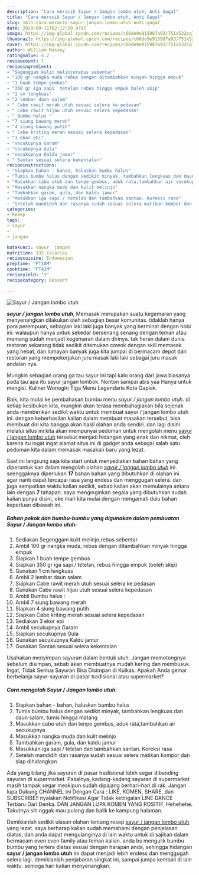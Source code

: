 ```yaml
---
description: "Cara meracik Sayur / Jangan lombo utuh, Anti Gagal"
title: "Cara meracik Sayur / Jangan lombo utuh, Anti Gagal"
slug: 1611-cara-meracik-sayur-jangan-lombo-utuh-anti-gagal
date: 2020-09-11T02:12:20.478Z
image: https://img-global.cpcdn.com/recipes/c66de9e915987a93/751x532cq70/sayur-jangan-lombo-utuh-foto-resep-utama.jpg
thumbnail: https://img-global.cpcdn.com/recipes/c66de9e915987a93/751x532cq70/sayur-jangan-lombo-utuh-foto-resep-utama.jpg
cover: https://img-global.cpcdn.com/recipes/c66de9e915987a93/751x532cq70/sayur-jangan-lombo-utuh-foto-resep-utama.jpg
author: William Massey
ratingvalue: 4.2
reviewcount: 7
recipeingredient:
- "Segenggam kulit melinjorebus sebentar"
- "100 gr nangka muda rebus dengan ditambahkan minyak hingga empuk"
- "1 buah tempe gembus"
- "350 gr iga sapi  tetelan rebus hingga empuk boleh skip"
- "1 cm lengkuas"
- "2 lembar daun salam"
- " Cabe rawit merah utuh sesuai selera ke pedasan"
- " Cabe rawit hijau utuh sesuai selera kepedasan"
- " Bumbu halus "
- "7 siung bawang merah"
- "4 siung bawang putih"
- " Cabe kriting merah sesuai selera kepedasan"
- "3 ekor ebi"
- "secukupnya Garam"
- "secukupnya Gula"
- "secukupnya Kaldu jamur"
- " Santan sesuai selera kekentalan"
recipeinstructions:
- "Siapkan bahan - bahan, haluskan bumbu halus"
- "Tumis bumbu halus dengan sedikit minyak, tambahkan lengkuas dan daun salam, tumis hingga matang"
- "Masukkan cabe utuh dan tenpe gembus, aduk rata,tambahkan air secukupnya"
- "Masukkan nangka muda dan kulit melinjo"
- "Tambahkan garam, gula, dan kaldu jamur"
- "Masukkan iga sapi / tetelan dan tambahkan santan. Koreksi rasa"
- "Setelah mandidih dan rasanya sudah sesuai selera matikan kompor dan siap dihidangkan"
categories:
- Resep
tags:
- sayur
- 
- jangan

katakunci: sayur  jangan 
nutrition: 132 calories
recipecuisine: Indonesian
preptime: "PT10M"
cooktime: "PT42M"
recipeyield: "1"
recipecategory: Dessert

---
```



![Sayur / Jangan lombo utuh](https://img-global.cpcdn.com/recipes/c66de9e915987a93/751x532cq70/sayur-jangan-lombo-utuh-foto-resep-utama.jpg)

<b><i>sayur / jangan lombo utuh</i></b>, Memasak merupakan suatu kegemaran yang menyenangkan dilakukan oleh sebagian besar komunitas. tidaklah hanya para perempuan, sebagian laki laki juga banyak yang berminat dengan hobi ini. walaupun hanya untuk sekedar bersenang senang dengan teman atau memang sudah menjadi kegemaran dalam dirinya. tak heran dalam dunia restoran sekarang tidak sedikit ditemukan cowok dengan skill memasak yang hebat, dan lumayan banyak juga kita jumpai di bermacam depot dan restoran yang mempekerjakan juru masak laki laki sebagai juru masak andalan nya.

Mungkin sebagian orang ga tau sayur ini tapi kalo orang dari jawa biasanya pada tau apa itu sayur jangan lombok. Nonton sampai abis yaa Hanya untuk mengisi. Kuliner Wonogiri Tiga Menu Legendaris Kota Gaplek.

Baik, kita mulai ke pembahasan bumbu menu <i>sayur / jangan lombo utuh</i>. di setiap kesibukan kita, mungkin akan terasa membahagiakan bila sejenak anda memberikan sedikit waktu untuk membuat sayur / jangan lombo utuh ini. dengan keberhasilan kalian dalam membuat masakan tersebut, bisa membuat diri kita bangga akan hasil olahan anda sendiri. dan lagi disini melalui situs ini kita akan mempunyai pedoman untuk mengolah menu <u>sayur / jangan lombo utuh</u> tersebut menjadi hidangan yang enak dan nikmat, oleh karena itu ingat ingat alamat situs ini di gadget anda sebagai salah satu pedoman kita dalam memasak masakan baru yang lezat.


Saat ini langsung saja kita start untuk menyediakan bahan bahan yang diperuntuk kan dalam mengolah olahan <u><i>sayur / jangan lombo utuh</i></u> ini. seenggaknya diperlukan <b>17</b> bahan bahan yang dibutuhkan di olahan ini. agar nanti dapat tercapai rasa yang endess dan menggugah selera. dan juga sempatkan waktu kalian sedikit, sebab kalian akan memulainya antara lain dengan <b>7</b> tahapan. saya menginginkan segala yang dibutuhkan sudah kalian punya disini, oke mari kita mulai dengan mengamati dulu bahan keperluan dibawah ini.

<!--inarticleads1-->

##### Bahan pokok dan bumbu-bumbu yang digunakan dalam pembuatan Sayur / Jangan lombo utuh:

1. Sediakan Segenggam kulit melinjo,rebus sebentar
1. Ambil 100 gr nangka muda, rebus dengan ditambahkan minyak hingga empuk
1. Siapkan 1 buah tempe gembus
1. Siapkan 350 gr iga sapi / tetelan, rebus hingga empuk (boleh skip)
1. Gunakan 1 cm lengkuas
1. Ambil 2 lembar daun salam
1. Siapkan  Cabe rawit merah utuh sesuai selera ke pedasan
1. Gunakan  Cabe rawit hijau utuh sesuai selera kepedasan
1. Ambil  Bumbu halus :
1. Ambil 7 siung bawang merah
1. Siapkan 4 siung bawang putih
1. Siapkan  Cabe kriting merah sesuai selera kepedasan
1. Sediakan 3 ekor ebi
1. Ambil secukupnya Garam
1. Siapkan secukupnya Gula
1. Gunakan secukupnya Kaldu jamur
1. Gunakan  Santan sesuai selera kekentalan


Usahakan menyimpan sayuran dalam bentuk utuh. Jangan memotongnya sebelum disimpan, sebab akan membuatnya mudah kering dan membusuk. Ingat, Tidak Semua Sayuran Bisa Disimpan di Kulkas. Apakah Anda gemar berbelanja sayur-sayuran di pasar tradisional atau supermarket? 

<!--inarticleads2-->

##### Cara mengolah Sayur / Jangan lombo utuh:

1. Siapkan bahan - bahan, haluskan bumbu halus
1. Tumis bumbu halus dengan sedikit minyak, tambahkan lengkuas dan daun salam, tumis hingga matang
1. Masukkan cabe utuh dan tenpe gembus, aduk rata,tambahkan air secukupnya
1. Masukkan nangka muda dan kulit melinjo
1. Tambahkan garam, gula, dan kaldu jamur
1. Masukkan iga sapi / tetelan dan tambahkan santan. Koreksi rasa
1. Setelah mandidih dan rasanya sudah sesuai selera matikan kompor dan siap dihidangkan


Ada yang bilang jika sayuran di pasar tradisional lebih segar dibanding sayuran di supermarket. Pasalnya, kadang-kadang sayuran di supermarket masih tampak segar meskipun sudah dipajang berhari-hari di rak. Jangan lupa Dukung CHANNEL ini Dengan Cara : LIKE, KOMEN, SHARE, dan SUBSCRIBE!! nyalakan Notifikasi Agar Tidak ketingalan LINE DANCE Terbaru Dari Denka. DAN JANGAN LUPA KOMEN YANG POSITIF, Hehehehe. Takutnya sih nggak mau pulang dan balik ke kampung halaman. 

Demikianlah sedikit ulasan olahan tentang resep <u>sayur / jangan lombo utuh</u> yang lezat. saya berharap kalian sudah memahami dengan penjelasan diatas, dan anda dapat mengulanginya di lain waktu untuk di sajikan dalam bermacam even even family atau teman kalian. anda bs mengulik bumbu bumbu yang tertera diatas sesuai dengan harapan anda, sehingga hidangan <b>sayur / jangan lombo utuh</b> ini dapat menjadi lebih endess dan menggugah selera lagi. demikianlah penjabaran singkat ini, sampai jumpa kembali di lain waktu. semoga hari kalian menyenangkan.
